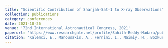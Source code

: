 ```yaml
---
title: "Scientific Contribution of Sharjah-Sat-1 to X-ray Observations"
collection: publications
category: conferences
date: 2021-10-26
venue: '72nd International Astronautical Congress, 2021'
paperurl: 'https://www.researchgate.net/profile/Sahith-Reddy-Madara/publication/355652534_Scientific_Contribution_of_Sharjah-Sat-1_to_X-ray_Observations/links/617860da0be8ec17a9353638/Scientific-Contribution-of-Sharjah-Sat-1-to-X-ray-Observations.pdf'
citation: 'Kalemci, E., Manousakis, A., Fernini, I., Naimiy, H., Bozkurt, A., Aslan, A., Oztaban, E.., ... & Madara, S. (2021). Scientific Contribution of Sharjah-Sat-1 to X-ray Observations. In 2021 72nd International Astronautical Congress.'
---
```


